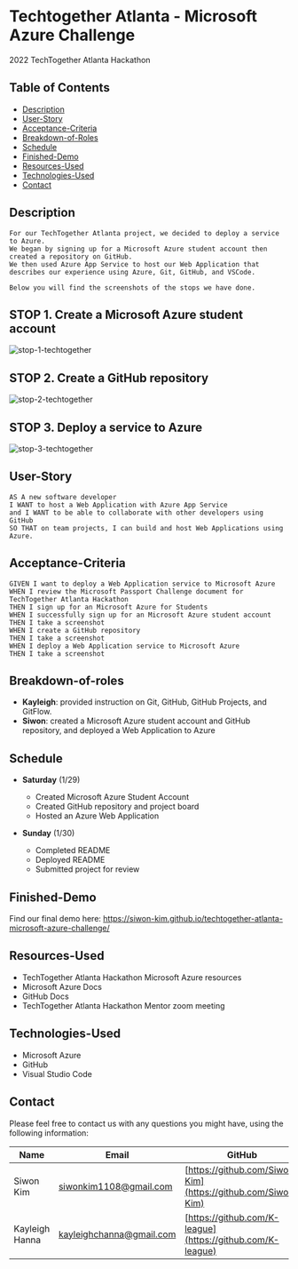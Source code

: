 # Techtogether Atlanta - Microsoft Azure Challenge

2022 TechTogether Atlanta Hackathon

## Table of Contents

- [Description](#Description)
- [User-Story](#User-Story)
- [Acceptance-Criteria](#Acceptance-Criteria)
- [Breakdown-of-Roles](#Breakdown-of-Roles)
- [Schedule](#Schedule)
- [Finished-Demo](#Finished-Demo)
- [Resources-Used](#Resources-Used)
- [Technologies-Used](#Technologies-Used)
- [Contact](#Contact)

## Description

```
For our TechTogether Atlanta project, we decided to deploy a service to Azure.
We began by signing up for a Microsoft Azure student account then created a repository on GitHub.
We then used Azure App Service to host our Web Application that describes our experience using Azure, Git, GitHub, and VSCode.

Below you will find the screenshots of the stops we have done.
```

## STOP 1. Create a Microsoft Azure student account

![stop-1-techtogether](https://user-images.githubusercontent.com/76824986/151708290-ec2c9edb-48ed-478f-bd0d-c75ca376c0cc.PNG)

## STOP 2. Create a GitHub repository

![stop-2-techtogether](https://user-images.githubusercontent.com/76824986/151708337-81234fcd-da65-4d91-ba03-4405713d5dcf.PNG)

## STOP 3. Deploy a service to Azure

![stop-3-techtogether](https://user-images.githubusercontent.com/76824986/151708347-6135a791-c1df-4273-a8f7-12c486a8d53a.PNG)

## User-Story

```
AS A new software developer
I WANT to host a Web Application with Azure App Service
and I WANT to be able to collaborate with other developers using GitHub
SO THAT on team projects, I can build and host Web Applications using Azure.
```

## Acceptance-Criteria

```
GIVEN I want to deploy a Web Application service to Microsoft Azure
WHEN I review the Microsoft Passport Challenge document for TechTogether Atlanta Hackathon
THEN I sign up for an Microsoft Azure for Students
WHEN I successfully sign up for an Microsoft Azure student account
THEN I take a screenshot
WHEN I create a GitHub repository
THEN I take a screenshot
WHEN I deploy a Web Application service to Microsoft Azure
THEN I take a screenshot
```

## Breakdown-of-roles

- **Kayleigh**: provided instruction on Git, GitHub, GitHub Projects, and GitFlow.
- **Siwon**: created a Microsoft Azure student account and GitHub repository, and deployed a Web Application to Azure

## Schedule

- **Saturday** (1/29)

  - Created Microsoft Azure Student Account
  - Created GitHub repository and project board
  - Hosted an Azure Web Application

- **Sunday** (1/30)
  - Completed README
  - Deployed README
  - Submitted project for review

## Finished-Demo
Find our final demo here: https://siwon-kim.github.io/techtogether-atlanta-microsoft-azure-challenge/

## Resources-Used

- TechTogether Atlanta Hackathon Microsoft Azure resources
- Microsoft Azure Docs
- GitHub Docs
- TechTogether Atlanta Hackathon Mentor zoom meeting


## Technologies-Used

- Microsoft Azure
- GitHub
- Visual Studio Code

## Contact

Please feel free to contact us with any questions you might have, using the following information:

| Name                | Email                                        | GitHub                                                               |
| ------------------- | -------------------------------------------- | -------------------------------------------------------------------- |
| Siwon Kim           |  [siwonkim1108@gmail.com](siwonkim1108@gmail.com) | [https://github.com/Siwon-Kim](https://github.com/Siwon-Kim)    |
| Kayleigh Hanna      | [kayleighchanna@gmail.com](mailto:kayleighchanna@gmail.com) | [https://github.com/K-league](https://github.com/K-league)           |
